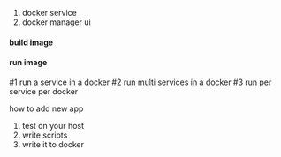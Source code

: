 1.  docker service
2.  docker manager ui



#### build image
#### run image

#1 run a service in a docker
#2 run multi services in a docker
#3 run per service per docker 


how to add new app
1. test on your host
2. write scripts
3. write it to docker
